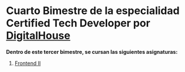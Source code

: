 # Cuarto Bimestre de la especialidad **Certified Tech Developer** por [DigitalHouse](https://www.digitalhouse.com/productos/programacion/certified-tech-developer)

**Dentro de este tercer bimestre, se cursan las siguientes asignaturas:**

1. [Frontend II](./FrontEnd_II/)